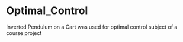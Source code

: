 # Optimal_Control
Inverted Pendulum on a Cart was used for optimal control subject of a course project
